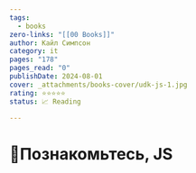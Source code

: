 ```yaml
---
tags:
  - books
zero-links: "[[00 Books]]"
author: Кайл Симпсон
category: it
pages: "178"
pages_read: "0"
publishDate: 2024-08-01
cover: _attachments/books-cover/udk-js-1.jpg
rating: ⭐⭐⭐⭐⭐
status: 📈 Reading

---
```

# 📔Познакомьтесь, JS

